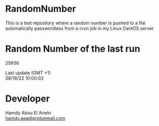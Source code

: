 # RandomNumber    
This is a test repository where a random number is pushed to a file automatically passwordless from a cron job in my Linux CentOS server    
# Random Number of the last run   
25936
      
Last update (GMT +1)    
08/18/22 10:00:02
# Developer    
Hamdy Abou El Anein   
hamdy.aea@protonmail.com
